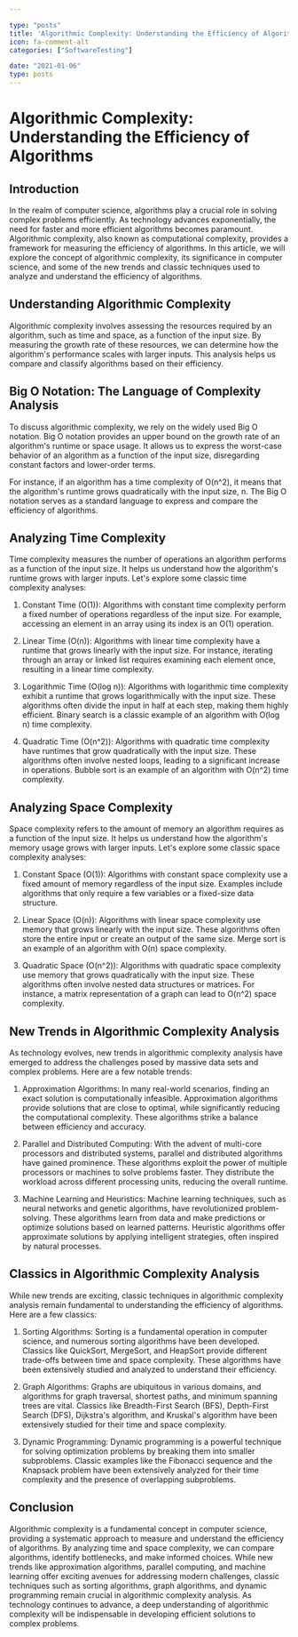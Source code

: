 ```yaml
---

type: "posts"
title: 'Algorithmic Complexity: Understanding the Efficiency of Algorithms'
icon: fa-comment-alt
categories: ["SoftwareTesting"]

date: "2021-01-06"
type: posts
---
```





# Algorithmic Complexity: Understanding the Efficiency of Algorithms

## Introduction

In the realm of computer science, algorithms play a crucial role in solving complex problems efficiently. As technology advances exponentially, the need for faster and more efficient algorithms becomes paramount. Algorithmic complexity, also known as computational complexity, provides a framework for measuring the efficiency of algorithms. In this article, we will explore the concept of algorithmic complexity, its significance in computer science, and some of the new trends and classic techniques used to analyze and understand the efficiency of algorithms.

## Understanding Algorithmic Complexity

Algorithmic complexity involves assessing the resources required by an algorithm, such as time and space, as a function of the input size. By measuring the growth rate of these resources, we can determine how the algorithm's performance scales with larger inputs. This analysis helps us compare and classify algorithms based on their efficiency.

## Big O Notation: The Language of Complexity Analysis

To discuss algorithmic complexity, we rely on the widely used Big O notation. Big O notation provides an upper bound on the growth rate of an algorithm's runtime or space usage. It allows us to express the worst-case behavior of an algorithm as a function of the input size, disregarding constant factors and lower-order terms.

For instance, if an algorithm has a time complexity of O(n^2), it means that the algorithm's runtime grows quadratically with the input size, n. The Big O notation serves as a standard language to express and compare the efficiency of algorithms.

## Analyzing Time Complexity

Time complexity measures the number of operations an algorithm performs as a function of the input size. It helps us understand how the algorithm's runtime grows with larger inputs. Let's explore some classic time complexity analyses:

1. Constant Time (O(1)): Algorithms with constant time complexity perform a fixed number of operations regardless of the input size. For example, accessing an element in an array using its index is an O(1) operation.

2. Linear Time (O(n)): Algorithms with linear time complexity have a runtime that grows linearly with the input size. For instance, iterating through an array or linked list requires examining each element once, resulting in a linear time complexity.

3. Logarithmic Time (O(log n)): Algorithms with logarithmic time complexity exhibit a runtime that grows logarithmically with the input size. These algorithms often divide the input in half at each step, making them highly efficient. Binary search is a classic example of an algorithm with O(log n) time complexity.

4. Quadratic Time (O(n^2)): Algorithms with quadratic time complexity have runtimes that grow quadratically with the input size. These algorithms often involve nested loops, leading to a significant increase in operations. Bubble sort is an example of an algorithm with O(n^2) time complexity.

## Analyzing Space Complexity

Space complexity refers to the amount of memory an algorithm requires as a function of the input size. It helps us understand how the algorithm's memory usage grows with larger inputs. Let's explore some classic space complexity analyses:

1. Constant Space (O(1)): Algorithms with constant space complexity use a fixed amount of memory regardless of the input size. Examples include algorithms that only require a few variables or a fixed-size data structure.

2. Linear Space (O(n)): Algorithms with linear space complexity use memory that grows linearly with the input size. These algorithms often store the entire input or create an output of the same size. Merge sort is an example of an algorithm with O(n) space complexity.

3. Quadratic Space (O(n^2)): Algorithms with quadratic space complexity use memory that grows quadratically with the input size. These algorithms often involve nested data structures or matrices. For instance, a matrix representation of a graph can lead to O(n^2) space complexity.

## New Trends in Algorithmic Complexity Analysis

As technology evolves, new trends in algorithmic complexity analysis have emerged to address the challenges posed by massive data sets and complex problems. Here are a few notable trends:

1. Approximation Algorithms: In many real-world scenarios, finding an exact solution is computationally infeasible. Approximation algorithms provide solutions that are close to optimal, while significantly reducing the computational complexity. These algorithms strike a balance between efficiency and accuracy.

2. Parallel and Distributed Computing: With the advent of multi-core processors and distributed systems, parallel and distributed algorithms have gained prominence. These algorithms exploit the power of multiple processors or machines to solve problems faster. They distribute the workload across different processing units, reducing the overall runtime.

3. Machine Learning and Heuristics: Machine learning techniques, such as neural networks and genetic algorithms, have revolutionized problem-solving. These algorithms learn from data and make predictions or optimize solutions based on learned patterns. Heuristic algorithms offer approximate solutions by applying intelligent strategies, often inspired by natural processes.

## Classics in Algorithmic Complexity Analysis

While new trends are exciting, classic techniques in algorithmic complexity analysis remain fundamental to understanding the efficiency of algorithms. Here are a few classics:

1. Sorting Algorithms: Sorting is a fundamental operation in computer science, and numerous sorting algorithms have been developed. Classics like QuickSort, MergeSort, and HeapSort provide different trade-offs between time and space complexity. These algorithms have been extensively studied and analyzed to understand their efficiency.

2. Graph Algorithms: Graphs are ubiquitous in various domains, and algorithms for graph traversal, shortest paths, and minimum spanning trees are vital. Classics like Breadth-First Search (BFS), Depth-First Search (DFS), Dijkstra's algorithm, and Kruskal's algorithm have been extensively studied for their time and space complexity.

3. Dynamic Programming: Dynamic programming is a powerful technique for solving optimization problems by breaking them into smaller subproblems. Classic examples like the Fibonacci sequence and the Knapsack problem have been extensively analyzed for their time complexity and the presence of overlapping subproblems.

## Conclusion

Algorithmic complexity is a fundamental concept in computer science, providing a systematic approach to measure and understand the efficiency of algorithms. By analyzing time and space complexity, we can compare algorithms, identify bottlenecks, and make informed choices. While new trends like approximation algorithms, parallel computing, and machine learning offer exciting avenues for addressing modern challenges, classic techniques such as sorting algorithms, graph algorithms, and dynamic programming remain crucial in algorithmic complexity analysis. As technology continues to advance, a deep understanding of algorithmic complexity will be indispensable in developing efficient solutions to complex problems.